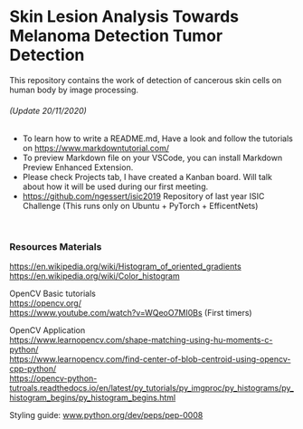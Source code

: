 # Skin Lesion Analysis Towards Melanoma Detection Tumor Detection

This repository contains the work of detection of cancerous skin cells on human body by image processing.

###### (Update 20/11/2020)
- To learn how to write a README.md, Have a look and follow the tutorials on https://www.markdowntutorial.com/
- To preview Markdown file on your VSCode, you can install Markdown Preview Enhanced Extension.
- Please check Projects tab, I have created a Kanban board. Will talk about how it will be used during our first meeting. 
- https://github.com/ngessert/isic2019 Repository of last year ISIC Challenge (This runs only on Ubuntu + PyTorch + EfficentNets)

</br>

### Resources Materials
https://en.wikipedia.org/wiki/Histogram_of_oriented_gradients </br>
https://en.wikipedia.org/wiki/Color_histogram </br>

OpenCV Basic tutorials </br>
https://opencv.org/ </br>
https://www.youtube.com/watch?v=WQeoO7MI0Bs (First timers)

OpenCV Application </br>
https://www.learnopencv.com/shape-matching-using-hu-moments-c-python/ </br>
https://www.learnopencv.com/find-center-of-blob-centroid-using-opencv-cpp-python/ </br>
https://opencv-python-tutroals.readthedocs.io/en/latest/py_tutorials/py_imgproc/py_histograms/py_histogram_begins/py_histogram_begins.html

Styling guide: www.python.org/dev/peps/pep-0008
